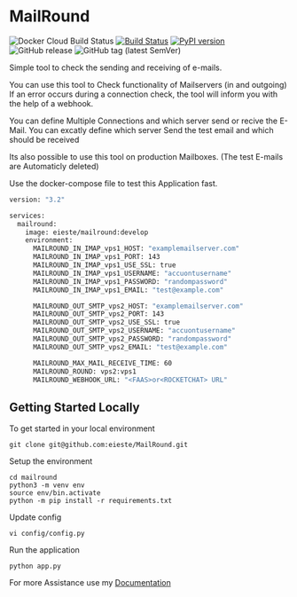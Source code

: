 # MailRound
![Docker Cloud Build Status](https://img.shields.io/docker/cloud/build/eieste/mailround.svg)
[![Build Status](https://travis-ci.com/eieste/MailRound.svg?branch=develop)](https://travis-ci.com/eieste/MailRound)
[![PyPI version](https://badge.fury.io/py/mailround.svg)](https://badge.fury.io/py/mailround)
![GitHub release](https://img.shields.io/github/release/eieste/mailround.svg)
![GitHub tag (latest SemVer)](https://img.shields.io/github/tag/eieste/mailround.svg)

Simple tool to check the sending and receiving of e-mails.

You can use this tool to Check functionality of Mailservers (in and outgoing)
If an error occurs during a connection check, the tool will inform you with the help of a webhook.

You can define Multiple Connections and which server send or recive the E-Mail.
You can excatly define which server Send the test email and which should be received

Its also possible to use this tool on production Mailboxes. (The test E-mails are Automaticly deleted)


Use the docker-compose file to test this Application fast.

```dockerfile
version: "3.2"

services:
  mailround:
    image: eieste/mailround:develop
    environment:
      MAILROUND_IN_IMAP_vps1_HOST: "examplemailserver.com"
      MAILROUND_IN_IMAP_vps1_PORT: 143
      MAILROUND_IN_IMAP_vps1_USE_SSL: true
      MAILROUND_IN_IMAP_vps1_USERNAME: "accuontusername"
      MAILROUND_IN_IMAP_vps1_PASSWORD: "randompassword"
      MAILROUND_IN_IMAP_vps1_EMAIL: "test@example.com"

      MAILROUND_OUT_SMTP_vps2_HOST: "examplemailserver.com"
      MAILROUND_OUT_SMTP_vps2_PORT: 143
      MAILROUND_OUT_SMTP_vps2_USE_SSL: true
      MAILROUND_OUT_SMTP_vps2_USERNAME: "accuontusername"
      MAILROUND_OUT_SMTP_vps2_PASSWORD: "randompassword"
      MAILROUND_OUT_SMTP_vps2_EMAIL: "test@example.com"

      MAILROUND_MAX_MAIL_RECEIVE_TIME: 60
      MAILROUND_ROUND: vps2:vps1
      MAILROUND_WEBHOOK_URL: "<FAAS>or<ROCKETCHAT> URL"

```

## Getting Started Locally

To get started in your local environment

    git clone git@github.com:eieste/MailRound.git

Setup the environment

    cd mailround
    python3 -m venv env
    source env/bin.activate
    python -m pip install -r requirements.txt

Update config

    vi config/config.py

Run the application

    python app.py

For more Assistance use my [Documentation](https://github.com/eieste/MailRound/blob/develop/docs/overview.md)